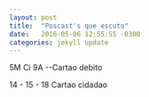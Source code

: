 ```yaml
---
layout: post
title:  "Poscast's que escuto"
date:   2016-05-06 12:55:55 -0300
categories: jekyll update
---
```

5M Ci 9A
--Cartao debito

14 - 15 - 18
Cartao cidadao

